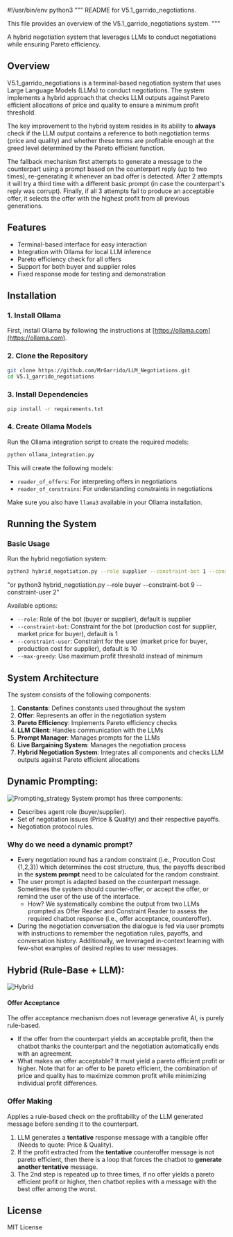 #!/usr/bin/env python3
"""
README for V5.1_garrido_negotiations.

This file provides an overview of the V5.1_garrido_negotiations system.
"""

A hybrid negotiation system that leverages LLMs to conduct negotiations while ensuring Pareto efficiency.

## Overview

V5.1_garrido_negotiations is a terminal-based negotiation system that uses Large Language Models (LLMs) to conduct negotiations. The system implements a hybrid approach that checks LLM outputs against Pareto efficient allocations of price and quality to ensure a minimum profit threshold.

The key improvement to the hybrid system resides in its ability to **always** check if the LLM output contains a reference to both negotiation terms (price and quality) and whether these terms are profitable enough at the greed level determined by the Pareto efficient function.

The fallback mechanism first attempts to generate a message to the counterpart using a prompt based on the counterpart reply (up to two times), re-generating it whenever an bad offer is detected. After 2 attempts it will try a third time with a different basic prompt (in case the counterpart's reply was corrupt). Finally, if all 3 attempts fail to produce an acceptable offer, it selects the offer with the highest profit from all previous generations.

## Features

- Terminal-based interface for easy interaction
- Integration with Ollama for local LLM inference
- Pareto efficiency check for all offers
- Support for both buyer and supplier roles
- Fixed response mode for testing and demonstration

## Installation

### 1. Install Ollama

First, install Ollama by following the instructions at [https://ollama.com](https://ollama.com).

### 2. Clone the Repository

```bash
git clone https://github.com/MrGarrido/LLM_Negotiations.git
cd V5.1_garrido_negotiations
```

### 3. Install Dependencies

```bash
pip install -r requirements.txt
```

### 4. Create Ollama Models

Run the Ollama integration script to create the required models:

```bash
python ollama_integration.py
```

This will create the following models:
- `reader_of_offers`: For interpreting offers in negotiations
- `reader_of_constrains`: For understanding constraints in negotiations

Make sure you also have `llama3` available in your Ollama installation.

## Running the System

### Basic Usage

Run the hybrid negotiation system:

```bash
python3 hybrid_negotiation.py --role supplier --constraint-bot 1 --constraint-user 10
```
"or python3 hybrid_negotiation.py --role buyer --constraint-bot 9 --constraint-user 2"

Available options:
- `--role`: Role of the bot (buyer or supplier), default is supplier
- `--constraint-bot`: Constraint for the bot (production cost for supplier, market price for buyer), default is 1
- `--constraint-user`: Constraint for the user (market price for buyer, production cost for supplier), default is 10
- `--max-greedy`: Use maximum profit threshold instead of minimum

## System Architecture

The system consists of the following components:

1. **Constants**: Defines constants used throughout the system
2. **Offer**: Represents an offer in the negotiation system
3. **Pareto Efficiency**: Implements Pareto efficiency checks
4. **LLM Client**: Handles communication with the LLMs
5. **Prompt Manager**: Manages prompts for the LLMs
6. **Live Bargaining System**: Manages the negotiation process
7. **Hybrid Negotiation System**: Integrates all components and checks LLM outputs against Pareto efficient allocations

## Dynamic Prompting:
![Prompting_strategy](https://github.com/user-attachments/assets/4287653f-bc49-46ec-b6f1-11643bbc5f8b)
System prompt has three components:
- Describes agent role (buyer/supplier).
- Set of negotiation issues (Price & Quality) and their respective payoffs.
- Negotiation protocol rules.

### Why do we need a dynamic prompt?
- Every negotiation round has a random constraint (i.e., Procution Cost {1,2,3}) which determines the cost structure, thus, the payoffs described in the **system prompt** need to be calculated for the random constraint. 
- The user prompt is adapted based on the counterpart message. Sometimes the system should counter-offer, or accept the offer, or remind the user of the use of the interface.
  - How? We systematically combine the output from two LLMs prompted as Offer Reader and Constraint Reader to assess the required chatbot response (i.e., offer acceptance, counteroffer).
- During the negotiation conversation the dialogue is fed via user prompts with instructions to remember the negotiation rules, payoffs, and conversation history. Additionally, we leveraged in-context learning with few-shot examples of desired replies to user messages.

## Hybrid (Rule-Base + LLM):
![Hybrid](https://github.com/user-attachments/assets/6cb3a64d-95fa-4968-9bfd-5df1f2736d3b)
#### Offer Acceptance
The offer acceptance mechanism does not leverage generative AI, is purely rule-based.
- If the offer from the counterpart yields an acceptable profit, then the chatbot thanks the counterpart and the negotiation automatically ends with an agreement.
- What makes an offer acceptable? It must yield a pareto efficient profit or higher. Note that for an offer to be pareto efficient, the combination of price and quality has to maximize common profit while minimizing individual profit differences.

### Offer Making
Applies a rule-based check on the profitability of the LLM generated message before sending it to the counterpart. 

1. LLM generates a **tentative** response message with a tangible offer (Needs to quote: Price & Quality). 
2. If the profit extracted from the **tentative** counteroffer message is not pareto efficient, then there is a loop that forces the chatbot to **generate another tentative** message. 
3. The 2nd step is repeated up to three times, if no offer yields a pareto efficient profit or higher, then chatbot replies with a message with the best offer among the worst.

## License
MIT License



